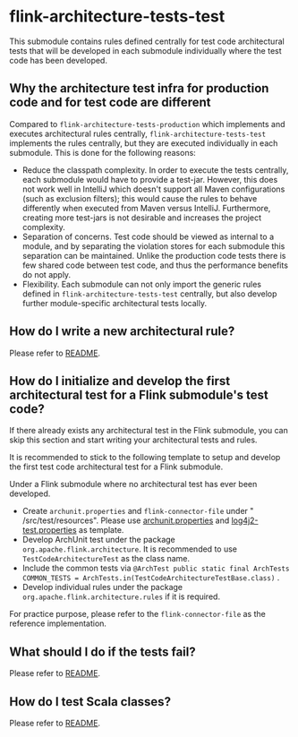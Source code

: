 # flink-architecture-tests-test

This submodule contains rules defined centrally for test code architectural tests that will be
developed in each submodule individually where the test code has been developed.

## Why the architecture test infra for production code and for test code are different

Compared to `flink-architecture-tests-production` which implements and executes architectural rules
centrally, `flink-architecture-tests-test` implements the rules centrally, but they are executed
individually in each submodule. This is done for the following reasons:

- Reduce the classpath complexity. In order to execute the tests centrally, each submodule would
  have to provide a test-jar. However, this does not work well in IntelliJ which doesn't support all
  Maven configurations (such as exclusion filters); this would cause the rules to behave differently
  when executed from Maven versus IntelliJ. Furthermore, creating more test-jars is not desirable
  and increases the project complexity.
- Separation of concerns. Test code should be viewed as internal to a module, and by separating the
  violation stores for each submodule this separation can be maintained. Unlike the production code
  tests there is few shared code between test code, and thus the performance benefits do not apply.
- Flexibility. Each submodule can not only import the generic rules defined
  in `flink-architecture-tests-test` centrally, but also develop further module-specific
  architectural tests locally.

## How do I write a new architectural rule?

Please refer to [README](../README.md).

## How do I initialize and develop the first architectural test for a Flink submodule's test code?

If there already exists any architectural test in the Flink submodule, you can skip this section and
start writing your architectural tests and rules.

It is recommended to stick to the following template to setup and develop the first test code
architectural test for a Flink submodule.

Under a Flink submodule where no architectural test has ever been developed.

- Create `archunit.properties` and `flink-connector-file` under "<Flink Submodule>
  /src/test/resources". Please use [archunit.properties](./src/test/resources/archunit.properties)
  and [log4j2-test.properties](./src/test/resources/log4j2-test.properties) as template.
- Develop ArchUnit test under the package `org.apache.flink.architecture`. It is recommended to
  use `TestCodeArchitectureTest` as the class name.
- Include the common tests
  via `@ArchTest public static final ArchTests COMMON_TESTS = ArchTests.in(TestCodeArchitectureTestBase.class)`
  .
- Develop individual rules under the package `org.apache.flink.architecture.rules` if it is
  required.

For practice purpose, please refer to the `flink-connector-file` as the reference implementation.

## What should I do if the tests fail?

Please refer to [README](../README.md).

## How do I test Scala classes?

Please refer to [README](../README.md).
